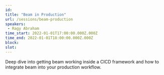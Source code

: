 ```yaml
---
id: 
title: "Beam in Production"
url: /sessions/beam-production
speakers:
 - Ragy Abraham
time_start: 2022-01-01T17:00:00.000Z.000Z
time_end: 2022-01-01T18:00:00.000Z.000Z
block: 
slot: 
---
```


Deep dive into getting beam working inside a CICD framework and how to integrate beam into your production workflow.